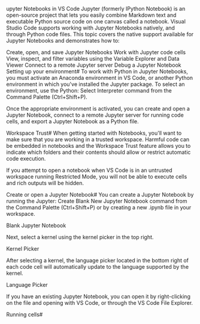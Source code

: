 upyter Notebooks in VS Code
Jupyter (formerly IPython Notebook) is an open-source project that lets you easily combine Markdown text and executable Python source code on one canvas called a notebook. Visual Studio Code supports working with Jupyter Notebooks natively, and through Python code files. This topic covers the native support available for Jupyter Notebooks and demonstrates how to:

Create, open, and save Jupyter Notebooks
Work with Jupyter code cells
View, inspect, and filter variables using the Variable Explorer and Data Viewer
Connect to a remote Jupyter server
Debug a Jupyter Notebook
Setting up your environment#
To work with Python in Jupyter Notebooks, you must activate an Anaconda environment in VS Code, or another Python environment in which you've installed the Jupyter package. To select an environment, use the Python: Select Interpreter command from the Command Palette (Ctrl+Shift+P).

Once the appropriate environment is activated, you can create and open a Jupyter Notebook, connect to a remote Jupyter server for running code cells, and export a Jupyter Notebook as a Python file.

Workspace Trust#
When getting started with Notebooks, you'll want to make sure that you are working in a trusted workspace. Harmful code can be embedded in notebooks and the Workspace Trust feature allows you to indicate which folders and their contents should allow or restrict automatic code execution.

If you attempt to open a notebook when VS Code is in an untrusted workspace running Restricted Mode, you will not be able to execute cells and rich outputs will be hidden.

Create or open a Jupyter Notebook#
You can create a Jupyter Notebook by running the Jupyter: Create Blank New Jupyter Notebook command from the Command Palette (Ctrl+Shift+P) or by creating a new .ipynb file in your workspace.

Blank Jupyter Notebook

Next, select a kernel using the kernel picker in the top right.

Kernel Picker

After selecting a kernel, the language picker located in the bottom right of each code cell will automatically update to the language supported by the kernel.

Language Picker

If you have an existing Jupyter Notebook, you can open it by right-clicking on the file and opening with VS Code, or through the VS Code File Explorer.

Running cells#
